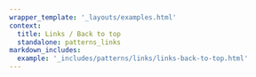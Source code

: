 ```yaml
---
wrapper_template: '_layouts/examples.html'
context:
  title: Links / Back to top
  standalone: patterns_links
markdown_includes:
  example: '_includes/patterns/links/links-back-to-top.html'
---
```


